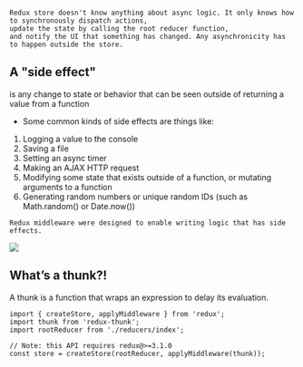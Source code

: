 ```

Redux store doesn't know anything about async logic. It only knows how to synchronously dispatch actions,
update the state by calling the root reducer function, 
and notify the UI that something has changed. Any asynchronicity has to happen outside the store.

```

##  A "side effect"
is any change to state or behavior that can be seen outside of returning a value from a function

+ Some common kinds of side effects are things like:

1. Logging a value to the console
2. Saving a file
3. Setting an async timer
4. Making an AJAX HTTP request
5. Modifying some state that exists outside of a function, or mutating arguments to a function
6. Generating random numbers or unique random IDs (such as Math.random() or Date.now())


``Redux middleware were designed to enable writing logic that has side effects.``

![](https://redux.js.org/assets/images/ReduxAsyncDataFlowDiagram-d97ff38a0f4da0f327163170ccc13e80.gif)

## What’s a thunk?!
A thunk is a function that wraps an expression to delay its evaluation.
```
import { createStore, applyMiddleware } from 'redux';
import thunk from 'redux-thunk';
import rootReducer from './reducers/index';

// Note: this API requires redux@>=3.1.0
const store = createStore(rootReducer, applyMiddleware(thunk));
```





